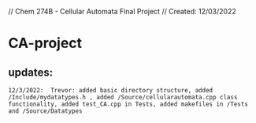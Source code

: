 // Chem 274B - Cellular Automata Final Project
// Created: 12/03/2022
   
# CA-project

## updates:
    12/3/2022:  Trevor: added basic directory structure, added /Include/mydatatypes.h , added /Source/cellularautomata.cpp class functionality, added test_CA.cpp in Tests, added makefiles in /Tests and /Source/Datatypes


